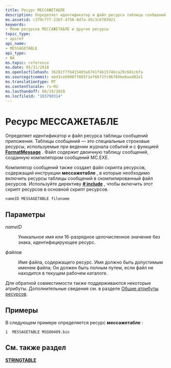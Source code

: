 ```yaml
---
title: Ресурс МЕССАЖЕТАБЛЕ
description: Определяет идентификатор и файл ресурса таблицы сообщений приложения. Таблицы сообщений — это специальные строковые ресурсы, используемые при ведении журнала событий и с функцией FormatMessage. Файл содержит двоичную таблицу сообщений, созданную компилятором сообщений MC.EXE.
ms.assetid: c379cfff-23bf-4750-8d7a-d5c3c6783921
keywords:
- Меню ресурсов МЕССАЖЕТАБЛЕ и другие ресурсы
topic_type:
- apiref
api_name:
- MESSAGETABLE
api_type:
- NA
ms.topic: reference
ms.date: 05/31/2018
ms.openlocfilehash: 36281f7f6415465a6741f461574bca29c681cbfa
ms.sourcegitcommit: ebd3ce6908ff865f1ef66f2fc96769be0aad82e1
ms.translationtype: MT
ms.contentlocale: ru-RU
ms.lasthandoff: 08/19/2020
ms.locfileid: "103790314"
---
```

# <a name="messagetable-resource"></a>Ресурс МЕССАЖЕТАБЛЕ

Определяет идентификатор и файл ресурса таблицы сообщений приложения. Таблицы сообщений — это специальные строковые ресурсы, используемые при ведении журнала событий и с функцией [**FormatMessage**](/windows/desktop/api/winbase/nf-winbase-formatmessage) . Файл содержит двоичную таблицу сообщений, созданную компилятором сообщений MC.EXE.

Компилятор сообщений также создает файл скрипта ресурсов, содержащий инструкции **мессажетабле** , в которые необходимо включить ресурсы таблицы сообщений в скомпилированный файл ресурсов. Используйте директиву [**\# include**](-include.md) , чтобы включить этот скрипт ресурсов в основной скрипт ресурсов.

``` syntax
nameID MESSAGETABLE filename
```

## <a name="parameters"></a>Параметры

<dl> <dt>

<span id="nameID"></span><span id="nameid"></span><span id="NAMEID"></span>*nameID*
</dt> <dd>

Уникальное имя или 16-разрядное целочисленное значение без знака, идентифицирующее ресурс.

</dd> <dt>

<span id="filename"></span><span id="FILENAME"></span>*файлов*
</dt> <dd>

Имя файла, содержащего ресурс. Имя должно быть допустимым именем файла; Он должен быть полным путем, если файл не находится в текущем рабочем каталоге.

</dd> </dl>

Для обратной совместимости также поддерживаются некоторые атрибуты. Дополнительные сведения см. в разделе [Общие атрибуты ресурсов](common-resource-attributes.md).

## <a name="examples"></a>Примеры

В следующем примере определяется ресурс **мессажетабле** :

``` syntax
1  MESSAGETABLE MSG00409.bin
```

## <a name="see-also"></a>См. также раздел

<dl> <dt>

[**STRINGTABLE**](stringtable-resource.md)
</dt> </dl>

 

 